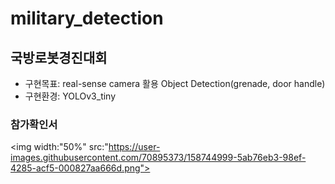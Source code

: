 # military_detection
## 국방로봇경진대회

* 구현목표: real-sense camera 활용 Object Detection(grenade, door handle)
* 구현환경: YOLOv3_tiny

### 참가확인서
<img width:"50%" src:"https://user-images.githubusercontent.com/70895373/158744999-5ab76eb3-98ef-4285-acf5-000827aa666d.png">
